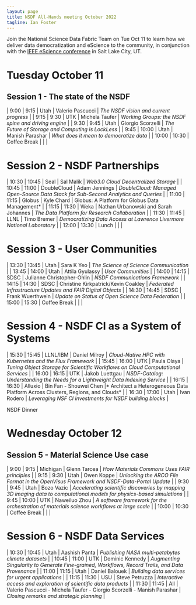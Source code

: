 ```yaml
---
layout: page
title: NSDF All-Hands meeting October 2022
tagline: Ian Foster
---
```


Join the National Science Data Fabric Team on Tue Oct 11 to learn how we deliver data democratization and eScience to the community, 
in conjunction with the <a href="https://www.escience-conference.org/2022/">IEEE eScience conference</a> in Salt Lake City, UT.

# Tuesday October  11

##  Session 1 - The state of the NSDF 

| 9:00   | 9:15  | Utah         | Valerio Pascucci  | *The NSDF vision and current progress*              |
| 9:15   | 9:30  | UTK          | Michela Taufer    | *Working Groups: the NSDF spine and driving engine* |
| 9:30   | 9:45  | Utah         | Giorgio Scorzelli | *The Future of Storage and Computing is LockLess*   |
| 9:45   | 10:00 | Utah         | Manish Parashar   | *What does it mean to democratize data*             |
| 10:00  | 10:30 | Coffee Break |                   |                                                   |

# Session 2 - NSDF Partnerships

| 10:30  | 10:45 | Seal         | Sal Malik         | *Web3.0 Cloud Decentralized Storage*                                               |
| 10:45  | 11:00 | DoubleCloud  | Adam Jennings     | *DoubleCloud: Managed Open-Source Data Stack for Sub-Second Analytics and Queries* |
| 11:00  | 11:15 | Globus       | Kyle Chard        | Globus: A Platform for Globus Data Management*                                    |
| 11:15  | 11:30 | Weka         | Nathan Urbanowski and Sarah Johannes | *The Data Platform for Research Collaboration* |
| 11:30  | 11:45 | LLNL         | Timo Bremer       | *Democratizing Data Access at Lawrence Livermore National Laboratory*              |
| 12:00  | 13:30 | Lunch        |                   |                                                                                  |

# Session 3 - User Communities 

| 13:30  | 13:45 | Utah         | Sara K Yeo        | *The Science of Science Communication*         |
| 13:45  | 14:00 | Utah         | Attila Gyulassy   | *User Communities*           |
| 14:00  | 14:15 | SDSC         | Julianne Christopher-Ohlin          | *NSDF Communications Framework*                |
| 14:15  | 14:30 | SDSC         | Christine Kirkpatrick/Kevin Coakley | *Federated Infrastructure Updates and FAIR Digital Objects*      |
| 14:30  | 14:45 | SDSC         | Frank Wuerthwein  | *Update on Status of Open Science Data Federation*               |
| 15:00  | 15:30 | Coffee Break | |          |

# Session 4 - NSDF CI as a System of Systems

| 15:30  | 15:45 | LLNL/IBM     | Daniel Milroy     | *Cloud-Native HPC with Kubernetes and the Flux Framework*        |
| 15:45  | 16:00 | UTK          | Paula Olaya       | *Tuning Object Storage for Scientific Workflows on Cloud Computational Services*   |
| 16:00  | 16:15 | UTK          | Jakob Luettgau    | *NSDF-Catalog: Understanding the Needs for a Lightweight Data Indexing Service*    |
| 16:15  | 16:30 | Alluxio      | Bin Fan - Shouwei Chen              |* Architect a Heterogeneous Data Platform Across Clusters, Regions, and Clouds*     |
| 16:30  | 17:00 | Utah         | Ivan Rodero       | *Leveraging NSF CI investments for NSDF building blocks*         |

NSDF Dinner

# Wednesday October 12

## Session 5 - Material Science Use case

| 9:00   | 9:15  | Michigan     | Glenn Tarcea      | *How Materials Commons Uses FAIR principles*   |
| 9:15   | 9:30  | Utah         | Owen Koppe        | *Unlocking the ARCO File Format in the OpenVisus Framework and NSDF-Data-Portal Update*              |
| 9:30   | 9:45  | Utah         | Bozo Vazic        | *Accelerating scientific discoveries by mapping 3D imaging data to computational models for physics-based simulations* |
| 9:45   | 10:00 | UTK          | Naweiluo Zhou     | *A software framework for the orchestration of materials science workflows at large scale*           |
| 10:00  | 10:30 | Coffee Break | |          |

# Session 6 - NSDF Data Services

| 10:30  | 10:45 | Utah         | Aashish Panta     | *Publishing NASA multi-petabytes climate datasets*               |
| 10:45  | 11:00 | UTK          | Dominic Kennedy   | *Augmenting Singularity to Generate Fine-grained, Workflows, Record Trails, and Data Provenance*     |
| 11:00  | 11:15 | Utah         | Daniel Balouek    | *Building data services for urgent applications*                 |
| 11:15  | 11:30 | USU          | Steve Petruzza    | *Interactive access and exploration of scientific data products* |
| 11:30  | 11:45 | All          | Valerio Pascucci - Michela Taufer - Giorgio Scorzelli - Manish Parashar | *Closing remarks and strategic planning*       |



<br><br>